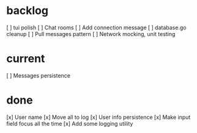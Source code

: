 # backlog
[ ] tui polish
[ ] Chat rooms
[ ] Add connection message
[ ] database.go cleanup
[ ] Pull messages pattern
[ ] Network mocking, unit testing

# current
[ ] Messages persistence

# done
[x] User name
[x] Move all to log
[x] User info persistence
[x] Make input field focus all the time
[x] Add some logging utility

